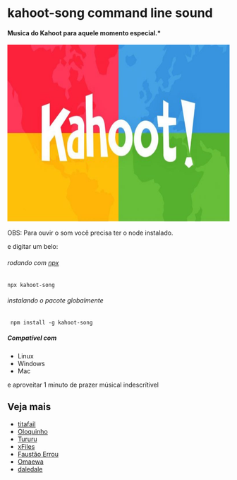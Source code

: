 # kahoot-song command line sound
#### Musica do Kahoot para aquele momento especial.*

<p align="center">
    <img src="src/images/kahoot.jpeg"/ height="400">
</p>

OBS: Para ouvir o som você precisa ter o node instalado.

e digitar um belo:

###### rodando com [npx](https://www.npmjs.com/package/npx)
```
npx kahoot-song
```
###### instalando o pacote globalmente
```
 npm install -g kahoot-song
```

##### Compatível com 
- Linux
- Windows
- Mac



e aproveitar 1 minuto de prazer músical indescrítivel 


## Veja mais

 - [titafail](https://github.com/fsrocha-dev/titafail)
 - [Oloquinho](https://github.com/oloquinho/oloquinho)
 - [Tururu](https://github.com/gabrielEloy/tururu)
 - [xFiles](https://github.com/BrOrlandi/xfiles/)
 - [Faustão Errou](https://github.com/BrOrlandi/faustao-errou/)
 - [Omaewa](https://github.com/BrOrlandi/omaewa/)
 - [daledale](https://github.com/anabastos/daledale/)
